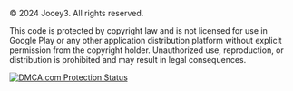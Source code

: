 © 2024 Jocey3. All rights reserved.

This code is protected by copyright law and is not licensed for use in Google Play or any other application distribution platform without explicit permission from the copyright holder. Unauthorized use, reproduction, or distribution is prohibited and may result in legal consequences.


[<a href="//www.dmca.com/Protection/Status.aspx?ID=6ac7a338-8a44-4c6d-a6c1-d41978d5892b" title="DMCA.com Protection Status" class="dmca-badge"> <img src ="https://images.dmca.com/Badges/dmca-badge-w100-2x1-01.png?ID=6ac7a338-8a44-4c6d-a6c1-d41978d5892b"  alt="DMCA.com Protection Status" /></a> ](https://www.dmca.com/r/p6x4rm0)
